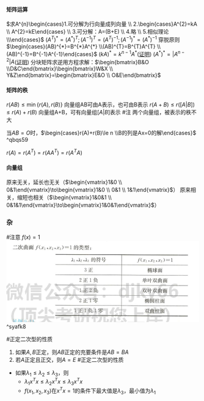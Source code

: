 #### 矩阵运算
$求A^{n}\begin{cases}1.可分解为行向量成列向量 \\ 2.\begin{cases}A^{2}=kA \\  A^{2}=kE\end{cases} \\ 3.可分解：A=(B+E) \\ 4.略 \\ 5.相似理论 \\\end{cases}$
$(A^{T})^{*}=(A^{*})^{T};(A^{-1})^{T}=(A^{T})^{-1};(A^{-1})^{*}=(A^{*})^{-1}$
穿脱原则$\begin{cases}(AB)^{*}=B^{*}A^{*} \\(AB)^{T}=B^{T}A^{T} \\(AB)^{-1}=B^{-1}A^{-1}\end{cases}$
$(kA)^{*}=k^{n-1}A^{*}$([证明](线代/证明.md#^l3na07))
$(A^{*})^{*}=|A^{n-2}|A$([证明](线代/证明.md#^vnvrt9))
分块矩阵求逆用方程求解：$\begin{bmatrix}B&O \\D&C\end{bmatrix}\begin{bmatrix}W&X \\ Y&Z\end{bmatrix}=\begin{bmatrix}E&O \\ O&E\end{bmatrix}$
#### 矩阵的秩 
$r(AB)\le \min\{r(A),r(B)\}$ 向量组AB可由A表示，也可由B表示
$r(A+B)\le r([A|B])\le r(A)+r(B)$ 向量组A+B，可有向量组$[A|B]$表示
#注 两个向量组，被表示的秩不大

当$AB=O$时，$\begin{cases}r(A)+r(B)\le n \\B的列是Ax=0的解\end{cases}$ ^qbqs59

$r(A)=r(A^{T})=r(AA^{T})=r(A^{T}A)$
#### 向量组
原来无关，延长也无关（$\begin{vmatrix}1&0 \\ 0&1\end{vmatrix}\to\begin{vmatrix}1&0 \\ 0&1 \\ 1&1\end{vmatrix}$）
原来相关，缩短也相关（$\begin{vmatrix}1&0&1 \\ 0&1&1\end{vmatrix}\to\begin{vmatrix}1&0&1\end{vmatrix}$）

### 杂

#注意 $f(x)=1$
![](附件/Pasted%20image%2020221014171553.png) ^syafk8

#正定二次型的性质
1. 如果$A,B$正定，则$AB$正定的充要条件是$AB=BA$
2. 若$A$正定且正交，则$A=E$
#正定二次型的性质 
* 如果$\lambda_1\le\lambda_2\le\lambda_3$，则
	* $\lambda_{1}x^{T}x\le\lambda_{2}x^{T}x\le\lambda_{3}x^{T}x$
	* $f(x_{1},x_{2},x_{3})$在$x^{T}x=1$的条件下最大值是$\lambda_{3}$，最小值为$\lambda_{1}$